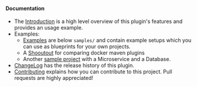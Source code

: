 #### Documentation

* The [Introduction](https://github.com/rhuss/docker-maven-plugin/blob/master/doc/intro.md) is a high level
overview of this plugin's features and provides an usage example.
* Examples: 
  - [Examples](https://github.com/rhuss/docker-maven-plugin/blob/master/doc/examples.md)
    are below `samples/` and contain example 
    setups which you can use as blueprints for your own projects.
  - A [Shooutout](https://github.com/rhuss/shootout-docker-maven) for 
    comparing docker maven plugins
  - Another
    [sample project](https://github.com/rhuss/docker-maven-sample)
    with a Microservice and a Database. 
* [ChangeLog](https://github.com/rhuss/docker-maven-plugin/blob/master/doc/changelog.md)
  has the release history of this plugin. 
* [Contributing](https://github.com/rhuss/docker-maven-plugin/blob/master/doc/contributing.md)
  explains how you can contribute to this project. Pull requests are highly appreciated! 

